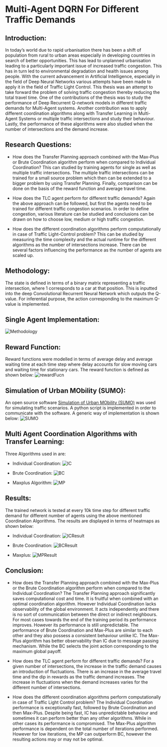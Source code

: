 # Multi-Agent DQRN For Different Traffic Demands

## Introduction:
In today’s world due to rapid urbanisation there has been a shift of population from rural to urban areas especially in developing countries in search of better opportunities. This has lead to unplanned urbanisation leading to a particularly important issue of increased traffic congestion. This has in turn led to environmental degradation and health issues among people. With the current advancement in Artificial Intelligence, especially in the field of Deep Neural Networks various attempts have been made to apply it in the field of Traffic Light Control. This thesis was an attempt to take forward the problem of solving traffic congestion thereby reducing the total travel time. One of the contributions of the thesis was to study the performance of Deep Recurrent Q-network models in different traffic demands for Multi-Agent systems. Another contribution was to apply different coordination algorithms along with Transfer Learning in Multi-Agent Systems or multiple traffic intersections and study their behaviour. Lastly, the performance of these algorithms were also studied when the number of intersections and the demand increase.

## Research Questions:

* How does the Transfer Planning approach combined with the Max-Plus or Brute Coordination algorithm perform when compared to Individual Coordination?
This can studied by training agents for single as well as multiple traffic intersections. The multiple traffic intersections can be trained for a small source problem which then can be extended to a bigger problem by using Transfer Planning. Finally, comparison can be done on the basis of the
reward function and average travel time.

* How does the TLC agent perform for different traffic demands?
Again the above approach can be followed, but first the agents need to be trained for different traffic congestion scenarios. In order to define congestion, various literature can be studied and conclusions can be drawn on how to choose low, medium or high traffic congestion.

* How does the different coordination algorithms perform computationally in case of Traffic Light-Control problem?
This can be studied by measuring the time complexity and the actual runtime for the different algorithms as the number of intersections increase. There can be several factors influencing the performance as the number of agents are scaled up.

## Methodology:
The state is defined in terms of a binary matrix representing a traffic intersection, where 1 corresponds to a car at that position. This is inputted into the deep Convolutional Recurrent Neural Network which outputs the Q-value. For inferential purpose, the action corresponding to the maximum Q-value is implemented. 

## Single Agent Implementation:
![Methodology](https://github.com/azlaanmsamad/MultiAgentDQRNForDifferentTrafficDemands/blob/main/presentation/methodology.png)

## Reward Function:
Reward functions were modelled in terms of average delay and average waiting time at each time step where delay accounts for slow moving cars and waiting time for stationary cars. The reward function is defined as shown below:
![rewardFucn](https://github.com/azlaanmsamad/MultiAgentDQRNForDifferentTrafficDemands/blob/main/presentation/rewardFunction.png)

## Simulation of Urban MObility (SUMO):
An open source software [Simulation of Urban MObility (SUMO)](https://www.eclipse.org/sumo/) was used for simulating traffic scenarios. A python script is implemented in order to communicate with the software. A generic way of implementation is shown below:
![SUMO](https://github.com/azlaanmsamad/MultiAgentDQRNForDifferentTrafficDemands/blob/main/presentation/sumo.png)

## Multi Agent Coordination Algorithms with Transfer Learning:
Three Algorithms used in are:

* Individual Coordination:
![IC](https://github.com/azlaanmsamad/MultiAgentDQRNForDifferentTrafficDemands/blob/main/presentation/IndividualCoordinationAlgo.png)

* Brute Coordination:
![BC](https://github.com/azlaanmsamad/MultiAgentDQRNForDifferentTrafficDemands/blob/main/presentation/TP_BruteCoordination.png)

* Maxplus Algorithm:
![MP](https://github.com/azlaanmsamad/MultiAgentDQRNForDifferentTrafficDemands/blob/main/presentation/maxplusAlgo.png)

## Results:
The trained network is tested at every 10k time step for different traffic demand for different number of agents using the above mentioned Coordination Algorithms. The results are displayed in terms of heatmaps as shown below:

* Individual Coordination:
![ICResult](https://github.com/azlaanmsamad/MultiAgentDQRNForDifferentTrafficDemands/blob/main/finalplot/heatmap/TravelTimeHM/IND_HM_TT.png)

* Brute Coordination:
![BCResult](https://github.com/azlaanmsamad/MultiAgentDQRNForDifferentTrafficDemands/blob/main/finalplot/heatmap/TravelTimeHM/BC_HM_TT.png)

* Maxplus:
![MPResult](https://github.com/azlaanmsamad/MultiAgentDQRNForDifferentTrafficDemands/blob/main/finalplot/heatmap/TravelTimeHM/MP_HM_TT.png)

## Conclusion:

* How does the Transfer Planning approach combined with the Max-Plus or the Brute Coordination algorithm perform when compared to the Individual Coordination?
The Transfer Planning approach significantly saves computational cost and time. It is fruitful when combined with an optimal coordination algorithm. However Individual Coordination lacks observability of the global environment. It acts independently and there is no sort of communication between the direct or indirect neighbours. For most cases towards the end of the training period its performance improves. However its performance is still unpredictable. The performance of Brute Coordination and Max-Plus are similar to each other and they also possess a consistent behaviour unlike IC. The Max-Plus algorithm has better observability than IC due to message passing mechanism. While the BC selects the joint action corresponding to the maximum global payoff.

* How does the TLC agent perform for different traffic demands?
For a given number of intersections, the increase in the traffic demand causes an introduction of fluctuations. There is an increase in the average travel time and the dip in rewards as the traffic demand increases. The increase in fluctuations when the demand increases varies for the different number of intersections.

* How does the different coordination algorithms perform computationally in case of Traffic Light Control problem?
The Individual Coordination performance is exceptionally fast, followed by Brute Coordination and then Max-Plus. Despite being fast, IC has unpredictable behaviour and sometimes it can perform better than any other algorithms. While in other cases its performance is compromised. The Max-Plus algorithm performance is dependent on the total number of iterations performed. However for low iterations, the MP can outperform BC, however the resulting actions may or may not be optimal.
